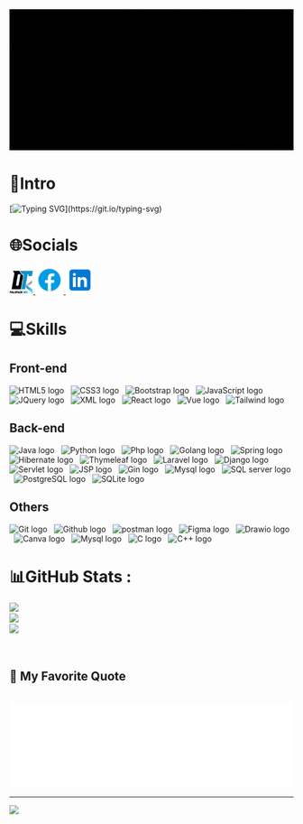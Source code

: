 <div align = 'center'> 
<img src='img/intro.gif' height="250" width='100%'/>
</div>

# 💫Intro
[![Typing SVG](https://readme-typing-svg.herokuapp.com?font=Fira+Code&pause=1000&color=36BCF7FF&random=false&width=435&lines=Hello+Everyone;My+name's+Truong;Welcome+to+my+personal+page.)](https://git.io/typing-svg)


# 🌐Socials

<div align="left">
  <a href="https://bt2701.github.io/My-Profile/" target="blank">
    <img width="42" height="42" src="img/logonew.png" alt="Portfolio" />
  </a>
  <a href="https://www.facebook.com/truong.bt.27" target="blank">
    <img width="50" height="50" src="img/fb.png" />
  </a>
  <a href="https://www.linkedin.com/in/bt2701/" target="blank">
    <img width="50" height="50" src="img/linkedin.png" />
  </a>
</div>

# 💻Skills
## Front-end
<span><img src="https://img.shields.io/badge/HTML5-282C34?logo=html5&logoColor=E34F26" alt="HTML5 logo" title="HTML5" height="25" /></span>
&nbsp;
<span><img src="https://img.shields.io/badge/CSS3-282C34?logo=css3&logoColor=1572B6" alt="CSS3 logo" title="CSS3" height="25" /></span>
&nbsp;
<span><img src="https://img.shields.io/badge/Bootstrap-282C34?logo=bootstrap&logoColor=7952B3" alt="Bootstrap logo" title="Bootstrap" height="25" /></span>
&nbsp;
<span><img src="https://img.shields.io/badge/JavaScript-282C34?logo=javascript&logoColor=F7DF1E" alt="JavaScript logo" title="JavaScript" height="25" /></span>
&nbsp;
<span><img src="https://img.shields.io/badge/JQuery-282C34?logo=jQuery&logoColor=0769AD" alt="JQuery logo" title="JQuery" height="25" /></span>
&nbsp;
<span><img src="https://img.shields.io/badge/XML-282C34?logo=xml&logoColor=0769AD" alt="XML logo" title="xml" height="25" /></span>
&nbsp;
<span><img src="https://img.shields.io/badge/React-282C34?logo=react&logoColor=61DAFB" alt="React logo" title="React" height="25" /></span>
&nbsp;
<span><img src="https://img.shields.io/badge/Vue.js-282C34?logo=vue.js&logoColor=4FC08D" alt="Vue logo" title="Vue" height="25" /></span>
&nbsp;
<span><img src="https://img.shields.io/badge/Tailwind-282C34?logo=tailwindcss&logoColor=06B6D4" alt="Tailwind logo" title="Tailwind" height="25" /></span>
&nbsp;
<br>

## Back-end
<span><img src="https://img.shields.io/badge/Java-282C34?logo=java&logoColor=0769AD" alt="Java logo" title="Java" height="25" /></span>
&nbsp;
<span><img src="https://img.shields.io/badge/Python-282C34?logo=python&logoColor=3776AB" alt="Python logo" title="Python" height="25" /></span>
&nbsp;
<span><img src="https://img.shields.io/badge/PHP-282C34?logo=php&logoColor=777BB4" alt="Php logo" title="Php" height="25" /></span>
&nbsp;
<span><img src="https://img.shields.io/badge/Golang-282C34?logo=go&logoColor=00ADD8" alt="Golang logo" title="Golang" height="25" /></span>
&nbsp;
<span><img src="https://img.shields.io/badge/Spring boot-282C34?logo=spring boot&logoColor=6DB33F" alt="Spring logo" title="Spring boot" height="25" /></span>
&nbsp;
<span><img src="https://img.shields.io/badge/Hibernate-282C34?logo=hibernate&logoColor=59666C" alt="Hibernate logo" title="Hibernate" height="25" /></span>
&nbsp;
<span><img src="https://img.shields.io/badge/Thymeleaf-282C34?logo=thymeleaf&logoColor=005F0F" alt="Thymeleaf logo" title="Thymeleaf" height="25" /></span>
&nbsp;
<span><img src="https://img.shields.io/badge/Laravel-282C34?logo=laravel&logoColor=FF2D20" alt="Laravel logo" title="Laravel" height="25" /></span>
&nbsp;
<span><img src="https://img.shields.io/badge/Django -282C34?logo=django&logoColor=092E20" alt="Django logo" title="Django boot" height="25" /></span>
&nbsp;
<span><img src="https://img.shields.io/badge/Servlet -282C34?logo=servlet&logoColor=092E20" alt="Servlet logo" title="Servlet boot" height="25" /></span>
&nbsp;
<span><img src="https://img.shields.io/badge/JSP -282C34?logo=jsp&logoColor=092E20" alt="JSP logo" title="JSP" height="25" /></span>
&nbsp;
<span><img src="https://img.shields.io/badge/Gin-282C34?logo=gin&logoColor=008ECF" alt="Gin logo" title="Gin" height="25" /></span>
&nbsp;
<span><img src="https://img.shields.io/badge/Mysql-282C34?logo=mysql&logoColor=4479A1" alt="Mysql logo" title="Mysql" height="25" /></span>
&nbsp;
<span><img src="https://img.shields.io/badge/Microsoft SQL Server-282C34?logo=microsoftsqlserver&logoColor=CC2927" alt="SQL server logo" title="SQL Server" height="25" /></span>
&nbsp;
<span><img src="https://img.shields.io/badge/PostgreSQL-282C34?logo=postgresql&logoColor=4169E1" alt="PostgreSQL logo" title="PostgreSQL" height="25" /></span>
&nbsp;
<span><img src="https://img.shields.io/badge/SQLite-282C34?logo=sqlite&logoColor=#003B57" alt="SQLite logo" title="SQLite" height="25" /></span>
&nbsp;
<br>

## Others
<span><img src="https://img.shields.io/badge/Git-282C34?logo=git&logoColor=F05032" alt="Git logo" title="Git" height="25" /></span>
&nbsp;
<span><img src="https://img.shields.io/badge/Github-282C34?logo=github&logoColor=#181717" alt="Github logo" title="Github" height="25" /></span>
&nbsp;
<span><img src="https://img.shields.io/badge/Postman-282C34?logo=postman&logoColor=#FF6C37" alt="postman logo" title="postman" height="25" /></span>
&nbsp;
<span><img src="https://img.shields.io/badge/Figma-282C34?logo=figma&logoColor=#F24E1E" alt="Figma logo" title="Figma" height="25" /></span>
&nbsp;
<span><img src="https://img.shields.io/badge/Drawio-282C34?logo=diagramsdotnet&logoColor=#F08705" alt="Drawio logo" title="Drawio" height="25" /></span>
&nbsp;
<span><img src="https://img.shields.io/badge/Canva-282C34?logo=canva&logoColor=#00C4CC" alt="Canva logo" title="Canva" height="25" /></span>
&nbsp;
<span><img src="https://img.shields.io/badge/shell_script-%23121011.svg?style=for-the-badge&logo=gnu-bash&logoColor=#5391FE" alt="Mysql logo" title="Shell" height="25" /></span>
&nbsp;
<span><img src="https://img.shields.io/badge/C-282C34?logo=c&logoColor=#A8B9CC" alt="C logo" title="C" height="25" /></span>
&nbsp;
<span><img src="https://img.shields.io/badge/C++-282C34?logo=cplusplus&logoColor=#00599C" alt="C++ logo" title="C++" height="25" /></span>
&nbsp;
<br>


# 📊GitHub Stats :
![](https://github-readme-stats.vercel.app/api?username=bt2701&theme=tokyonight&hide_border=false&include_all_commits=false&count_private=false)<br/>
![](https://github-readme-streak-stats.herokuapp.com/?user=bt2701&theme=tokyonight&hide_border=false)<br/>
![](https://github-readme-stats.vercel.app/api/top-langs/?username=bt2701&theme=tokyonight&hide_border=false&include_all_commits=false&count_private=false&layout=compact&langs_count=8)

<br>
<h2 align="left">📑 My Favorite Quote</h2>
<br>
<a href="#" target="_blank">
  <img src="img/quotes.svg" width="846" height="150" alt="quotes" />
</a>

---
[![](https://visitcount.itsvg.in/api?id=bt2701&icon=0&color=0)](https://visitcount.itsvg.in)
